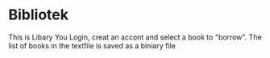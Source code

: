 # Bibliotek
This is Libary 
You Login, creat an accont and select a book to "borrow".
 The list of books in the textfile is saved as a biniary file   
